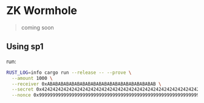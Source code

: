 # ZK Wormhole
> coming soon

## Using sp1

run:
```bash
RUST_LOG=info cargo run --release -- --prove \
  --amount 1000 \
  --receiver 0xABABABABABABABABABABABABABABABABABABABAB \
  --secret 0x4242424242424242424242424242424242424242424242424242424242424242 \
  --nonce 0x9999999999999999999999999999999999999999999999999999999999999999
```

